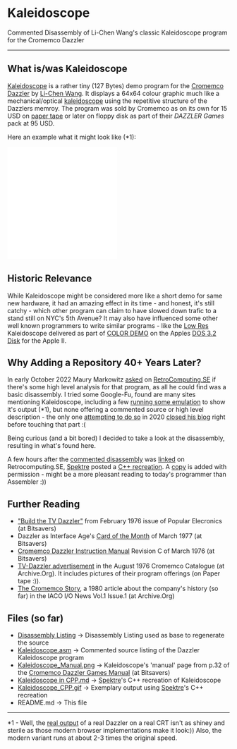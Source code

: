 # Kaleidoscope
Commented Disassembly of  Li-Chen Wang's classic Kaleidoscope program for the Cromemco Dazzler

---

## What is/was Kaleidoscope

[Kaleidoscope](https://en.wikipedia.org/wiki/Li-Chen_Wang#Cromemco) is a rather tiny (127 Bytes) demo program for the [Cromemco Dazzler](https://en.wikipedia.org/wiki/Cromemco_Dazzler) by [Li-Chen Wang](https://en.wikipedia.org/wiki/Li-Chen_Wang). It displays a 64x64 colour graphic much like a mechanical/optical [kaleidoscope](https://en.wikipedia.org/wiki/Kaleidoscope) using the repetitive structure of the Dazzlers memroy. The program was sold by Cromemco as on its own for 15 USD on [paper tape](https://americanhistory.si.edu/collections/search/object/nmah_1423437) or later on floppy disk as part of their _DAZZLER Games_ pack at 95 USD.

Here an example what it might look like (*1):

![Exemplary Output](Kaleidoscope_CPP.gif)

## Historic Relevance

While Kaleidoscope might be considered more like a short demo for same new hardware, it had an amazing effect in its time - and honest, it's still catchy - which other program can claim to have slowed down trafic to a stand still on NYC's 5th Avenue? It may also have influenced some other well known programmers to write similar programs - like the [Low Res](https://en.wikipedia.org/wiki/Apple_II_graphics#Low-Resolution_(Lo-Res)_graphics) Kaleidoscope delivered as part of [COLOR DEMO](https://youtu.be/zF_LFsIni8Q) on the Apples [DOS 3.2 Disk](https://www.apple2history.org/history/ah14/#08) for the Apple II.

## Why Adding a Repository 40+ Years Later?

In early October 2022 Maury Markowitz [asked](https://retrocomputing.stackexchange.com/questions/25304) on [RetroComputing.SE](https://retrocomputing.stackexchange.com/) if there's some high level analysis for that program, as all he could find was a basic disassembly. I tried some Google-Fu, found are many sites mentioning Kaleidoscope, including a few [running some emulation](https://observablehq.com/@fil/kaleidoscope-1976) to show it's output (*1), but none offering a commented source or high level description - the only one [attempting to do so](https://www.quaxio.com/kaleidoscope_part1/) in 2020 [closed his blog](https://www.quaxio.com/last_post/) right before touching that part :(

Being curious (and a bit bored) I decided to take a look at the disassembly, resulting in what's found here.

A few hours after the [commented disassembly](Kaleidoscope.asm) was [linked](https://retrocomputing.stackexchange.com/a/25308/6659) on Retrocomputing.SE, [Spektre](https://retrocomputing.stackexchange.com/users/6868/spektre) posted a [C++ recreation](https://retrocomputing.stackexchange.com/a/25310/6659). A [copy](Kaleidoscope%20in%20CPP.md) is added with permission - might be a more pleasant reading to today's programmer than Assembler :)) 

## Further Reading

- ["Build the TV Dazzler"](http://www.bitsavers.org/pdf/cromemco/Dazzler_PE_Feb76.pdf) from February 1976 issue of Popular Elecronics (at Bitsavers)
- Dazzler as Interface Age's [Card of the Month](http://bitsavers.informatik.uni-stuttgart.de/pdf/interfaceAge/productReviews/1977-03_Cromemco_Dazzler.pdf) of March 1977 (at Bitsavers)
- [Cromemco Dazzler Instruction Manual](http://www.bitsavers.org/pdf/cromemco/Cromemco_Dazzler_Instruction_Manual_RevC_1976.pdf) Revision C of March 1976 (at Bitsavers)
- [TV-Dazzler advertisement](https://archive.org/details/CromemcoCatalogAugust1976/page/n3/mode/2up?view=theater) in the August 1976 Cromemco Catalogue (at Archive.Org). It includes pictures of their program offerings (on Paper tape :)).
- [The Cromemco Story](https://archive.org/details/IoNewsVolume1Number1/page/n5/mode/2up?view=theater), a 1980 article about the company's history (so far) in the IACO I/O News Vol.1 Issue.1 (at Archive.Org)

## Files (so far)

- [Disassembly Listing](Disassembly%20Listing) -> Disassembly Listing used as base to regenerate the source
- [Kaleidoscope.asm](Kaleidoscope.asm) -> Commented source listing of the Dazzler Kaleidoscope program
- [Kaleidoscope_Manual.png](Kaleidoscope_Manual.png) -> Kaleidoscope's 'manual' page from p.32 of the [Cromemco Dazzler Games Manual](http://www.bitsavers.org/pdf/cromemco/Cromemco_Dazzler_Games_1977.pdf) (at Bitsavers)
- [Kaleidoscope in CPP.md](Kaleidoscope%20in%20CPP.md) -> [Spektre](https://retrocomputing.stackexchange.com/users/6868/spektre)'s C++ recreation of Kaleidoscope 
- [Kaleidoscope_CPP.gif](Kaleidoscope_CPP.gif) -> Exemplary output using [Spektre](https://retrocomputing.stackexchange.com/users/6868/spektre)'s C++ recreation 
- README.md -> This file

---

*1 - Well, the [real output](https://www.youtube.com/watch?v=2tDbn1N8EWI) of a real Dazzler on a real CRT isn't as shiney and sterile as those modern browser implementations make it look:)) Also, the modern variant runs at about 2-3 times the original speed.
